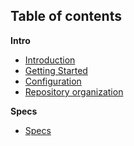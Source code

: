 ## Table of contents

**Intro**

* [Introduction](intro.md)
* [Getting Started](gettingstarted.md)
* [Configuration](serverconfig.md)
* [Repository organization](tech/organization.md)

**Specs**
* [Specs](../specs/concept.md)